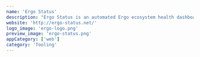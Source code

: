 ```yaml
---
name: 'Ergo Status'
description: "Ergo Status is an automated Ergo ecosystem health dashboard. Subscribe to the @ergo_status telegram channel for automated updates."
website: 'http://ergo-status.net/'
logo_image: 'ergo-logo.png'
preview_image: 'ergo-status.png'
appCategory: ['web']
category: 'Tooling'
---
```

